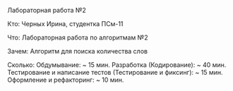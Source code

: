 Лабораторная работа №2

Кто: Черных Ирина, студентка ПСм-11

Что: Лабораторная работа по алгоритмам №2

Зачем: Алгоритм для поиска количества слов

Сколько:
Обдумывание: ~ 15 мин.
Разработка (Кодирование): ~ 40 мин.
Тестирование и написание тестов (Тестирование и фиксинг): ~ 15 мин.
Оформление и рефакторинг: ~ 10 мин.
